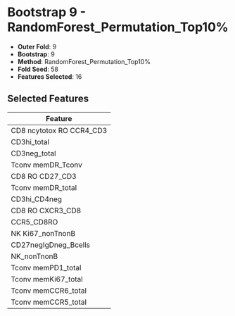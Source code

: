 # Bootstrap 9 - RandomForest_Permutation_Top10%

- **Outer Fold**: 9
- **Bootstrap**: 9
- **Method**: RandomForest_Permutation_Top10%
- **Fold Seed**: 58
- **Features Selected**: 16

## Selected Features

| Feature |
|---------|
| CD8 ncytotox RO CCR4_CD3 |
| CD3hi_total |
| CD3neg_total |
| Tconv memDR_Tconv |
| CD8 RO CD27_CD3 |
| Tconv memDR_total |
| CD3hi_CD4neg |
| CD8 RO CXCR3_CD8 |
| CCR5_CD8RO |
| NK Ki67_nonTnonB |
| CD27negIgDneg_Bcells |
| NK_nonTnonB |
| Tconv memPD1_total |
| Tconv memKi67_total |
| Tconv memCCR6_total |
| Tconv memCCR5_total |
